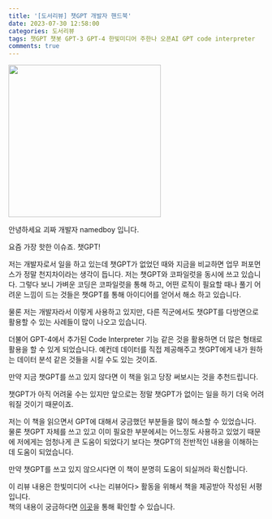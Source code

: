 ```yaml
---
title: '[도서리뷰] 챗GPT 개발자 핸드북'
date: 2023-07-30 12:58:00
categories: 도서리뷰
tags: 챗GPT 챗봇 GPT-3 GPT-4 한빛미디어 주한나 오픈AI GPT code interpreter 
comments: true
---
```


<img src='https://firebasestorage.googleapis.com/v0/b/github-blog-39e5f.appspot.com/o/%E1%84%8E%E1%85%A2%E1%86%BAgpt%E1%84%80%E1%85%A2%E1%84%87%E1%85%A1%E1%86%AF%E1%84%8C%E1%85%A1%E1%84%92%E1%85%A2%E1%86%AB%E1%84%83%E1%85%B3%E1%84%87%E1%85%AE%E1%86%A8.png?alt=media&token=0db851b5-c4ea-4be7-bede-91c6e9eebdff' width='300px'/>

안녕하세요 괴짜 개발자 namedboy 입니다.

요즘 가장 핫한 이슈죠. 챗GPT!

저는 개발자로서 일을 하고 있는데 챗GPT가 없었던 때와 지금을 비교하면 업무 퍼포먼스가 정말 천지차이라는 생각이 듭니다.
저는 챗GPT와 코파일럿을 동시에 쓰고 있습니다. 그렇다 보니 가벼운 코딩은 코파일럿을 통해 하고, 어떤 로직이 필요할 때나 풀기 어려운 느낌이 드는 것들은 챗GPT를 통해 아이디어를 얻어서 해소 하고 있습니다.

물론 저는 개발자라서 이렇게 사용하고 있지만, 다른 직군에서도 챗GPT를 다방면으로 활용할 수 있는 사례들이 많이 나오고 있습니다.

더불어 GPT-4에서 추가된 Code Interpreter 기능 같은 것을 활용하면 더 많은 형태로 활용을 할 수 있게 되었습니다.
예컨데 데이터를 직접 제공해주고 챗GPT에게 내가 원하는 데이터 분석 같은 것들을 시킬 수도 있는 것이죠.

만약 지금 챗GPT를 쓰고 있지 않다면 이 책을 읽고 당장 써보시는 것을 추천드립니다.

챗GPT가 아직 어려울 수는 있지만 앞으로는 정말 챗GPT가 없이는 일을 하기 더욱 어려워질 것이기 때문이죠.

저는 이 책을 읽으면서 GPT에 대해서 궁금했던 부분들을 많이 해소할 수 있었습니다.
물론 챗GPT 자체를 쓰고 있고 이미 필요한 부분에셔는 어느정도 사용하고 있었기 때문에 저에게는 엄청나게 큰 도움이 되었다기 보다는 챗GPT의 전반적인 내용을 이해하는데 도움이 되었습니다.

만약 챗GPT를 쓰고 있지 않으시다면 이 책이 분명히 도움이 되실꺼라 확신합니다.

이 리뷰 내용은 한빛미디어 &lt;나는 리뷰어다&gt; 활동을 위해서 책을 제공받아 작성된 서평입니다.  
책의 내용이 궁금하다면 [이곳](https://www.decoding.co.kr/product/%ec%b1%97gpt-%ea%b0%9c%eb%b0%9c%ec%9e%90-%ed%95%b8%eb%93%9c%eb%b6%81/)을 통해 확인할 수 있습니다.
